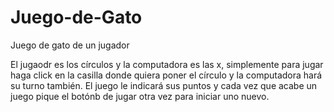 # Juego-de-Gato
Juego de gato de un jugador

El jugaodr es los círculos y la computadora es las x, simplemente para jugar haga click en la casilla donde quiera poner el círculo
y la computadora hará su turno también. El juego le indicará sus puntos y cada vez que acabe un juego pique el botónb de jugar
otra vez para iniciar uno nuevo.
